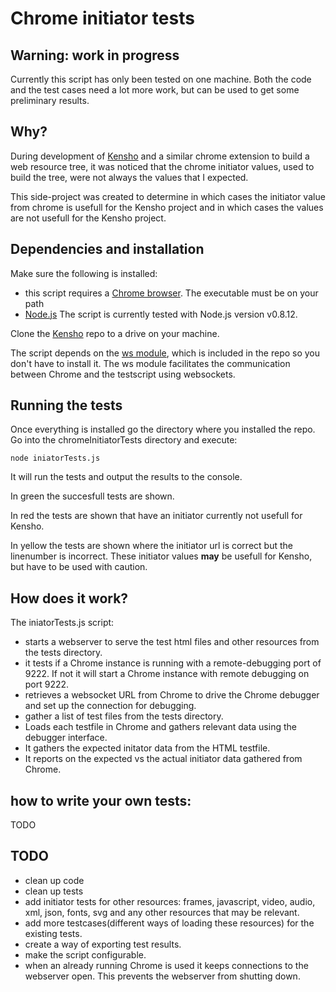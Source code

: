 # Chrome initiator tests

## Warning: work in progress

Currently this script has only been tested on one machine. Both the code and the test cases need a lot more work, but can be used to get some preliminary results.

## Why?
During development of [Kensho](https://github.com/andydavies/kensho "Kensho: a web resource dependency viewer") and a similar chrome extension to build a web resource tree, it was noticed that the chrome initiator values, used to build the tree, were not always the values that I expected.

This side-project was created to determine in which cases the initiator value from chrome is usefull for the Kensho project and in which cases the values are not usefull for the Kensho project.

## Dependencies and installation

Make sure the following is installed:

- this script requires a [Chrome browser](http://www.google.com/chrome). The executable must be on your path
- [Node.js](http://nodejs.org/download/) The script is currently tested with Node.js version v0.8.12.

Clone the [Kensho](https://github.com/andydavies/kensho "Kensho: a web resource dependency viewer")  repo to a drive on your machine.

The script depends on the [ws module](https://github.com/einaros/ws), which is included in 
the repo so you don't have to install it. The ws module facilitates the communication between Chrome and the testscript using websockets.

## Running the tests
Once everything is installed go the directory where you installed the repo.
Go into the chromeInitiatorTests directory and execute:
    
    node iniatorTests.js

It will run the tests and output the results to the console.

In green the succesfull tests are shown.

In red the tests are shown that have an initiator currently not usefull for Kensho.

In yellow the tests are shown where the initiator url is correct but the linenumber is incorrect. These initiator values **may** be usefull for Kensho, but have to be used with caution.

## How does it work?

The iniatorTests.js script:

- starts a webserver to serve the test html files and other resources from the tests directory.
- it tests if a Chrome instance is running with a remote-debugging port of 9222. If not it will start a Chrome instance with remote debugging on port 9222.
- retrieves a websocket URL from Chrome to drive the Chrome debugger and set up the connection for debugging.
- gather a list of test files from the tests directory.
- Loads each testfile in Chrome and gathers relevant data using the debugger interface.
- It gathers the expected initator data from the HTML testfile.
- It reports on the expected vs the actual initiator data gathered from Chrome.

## how to write your own tests:
TODO

## TODO

- clean up code
- clean up tests
- add initiator tests for other resources: frames, javascript, video, audio, xml, json, fonts, svg and any other resources that may be relevant.
- add more testcases(different ways of loading these resources) for the existing tests.
- create a way of exporting test results.
- make the script configurable.
- when an already running Chrome is used it keeps connections to the webserver open. This prevents the webserver from shutting down.